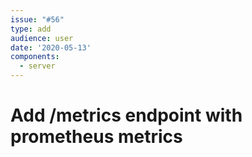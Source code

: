 ```yaml
---
issue: "#56"
type: add
audience: user
date: '2020-05-13'
components:
  - server
---
```

# Add /metrics endpoint with prometheus metrics
